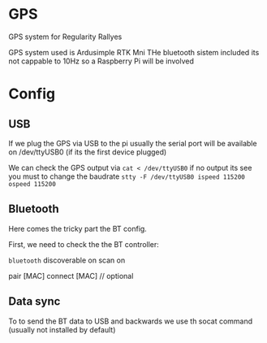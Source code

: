 # GPS
GPS system for Regularity Rallyes


GPS system used is Ardusimple RTK Mni
THe bluetooth sistem included its not cappable to 10Hz so a Raspberry Pi will be involved

# Config

## USB
If we plug the GPS via USB to the pi usually the serial port will be available on /dev/ttyUSB0 (if its the first device plugged)

We can check the GPS output via `cat < /dev/ttyUSB0` if no output its see you must to change the baudrate `stty -F /dev/ttyUSB0 ispeed 115200 ospeed 115200`

## Bluetooth

Here comes the tricky part the BT config.

First, we need to check the the BT controller:

`bluetooth`
discoverable on
scan on

pair [MAC]
connect [MAC] // optional

## Data sync
To to send the BT data to USB and backwards we use th socat command (usually not installed by default)
